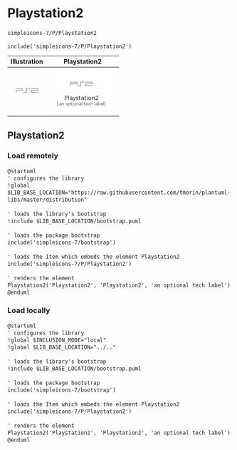 # Playstation2


```text
simpleicons-7/P/Playstation2
```

```text
include('simpleicons-7/P/Playstation2')
```



| Illustration | Playstation2 |
| :---: | :---: |
| ![illustration for Illustration](../../simpleicons-7/P/Playstation2.png) | ![illustration for Playstation2](../../simpleicons-7/P/Playstation2.Local.png) |




## Playstation2

### Load remotely
```plantuml
@startuml
' configures the library
!global $LIB_BASE_LOCATION="https://raw.githubusercontent.com/tmorin/plantuml-libs/master/distribution"

' loads the library's bootstrap
!include $LIB_BASE_LOCATION/bootstrap.puml

' loads the package bootstrap
include('simpleicons-7/bootstrap')

' loads the Item which embeds the element Playstation2
include('simpleicons-7/P/Playstation2')

' renders the element
Playstation2('Playstation2', 'Playstation2', 'an optional tech label')
@enduml
```

### Load locally
```plantuml
@startuml
' configures the library
!global $INCLUSION_MODE="local"
!global $LIB_BASE_LOCATION="../.."

' loads the library's bootstrap
!include $LIB_BASE_LOCATION/bootstrap.puml

' loads the package bootstrap
include('simpleicons-7/bootstrap')

' loads the Item which embeds the element Playstation2
include('simpleicons-7/P/Playstation2')

' renders the element
Playstation2('Playstation2', 'Playstation2', 'an optional tech label')
@enduml
```

